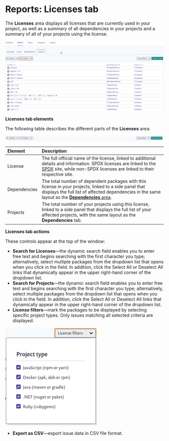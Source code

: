 # Reports: Licenses tab

The **Licenses** area displays all licenses that are currently used in your project, as well as a summary of all dependencies in your projects and a summary of all of your projects using the license.

![](../../.gitbook/assets/uuid-a6504677-415d-2241-f92c-f7c028795e7f-en.png)

**Licenses tab elements**

The following table describes the different parts of the **Licenses** area:

![](../../.gitbook/assets/uuid-8399334e-74b7-0649-d55c-e0ddecb54272-en.png)

| **Element** | **Description** |
| :--- | :--- |
| License | The full official name of the license, linked to additional details and information. SPDX licenses are linked to the [SPDX](https://spdx.org/) site, while non-SPDX licenses are linked to their respective site. |
| Dependencies | The total number of dependent packages with this license in your projects, linked to a side panel that displays the full list of affected dependencies in the same layout as the [**Dependencies** area](https://snyk.io/?post_type=docs&p=12382&preview=true). |
| Projects | The total number of your projects using this license, linked to a side panel that displays the full list of your affected projects, with the same layout as the **Dependencies** tab. |

**Licenses tab actions**

These controls appear at the top of the window:

* **Search for Licenses**—the dynamic search field enables you to enter free text and begins searching with the first character you type; alternatively, select multiple packages from the dropdown list that opens when you click in the field. In addition, click the Select All or Deselect All links that dynamically appear in the upper right-hand corner of the dropdown list.
* **Search for Projects**—the dynamic search field enables you to enter free text and begins searching with the first character you type; alternatively, select multiple packages from the dropdown list that opens when you click in the field. In addition, click the Select All or Deselect All links that dynamically appear in the upper right-hand corner of the dropdown list.
* **License filters**—mark the packages to be displayed by selecting specific project types. Only issues matching all selected criteria are displayed.

![](../../.gitbook/assets/uuid-53b0da21-ca9b-a04c-354a-97219ae7c05b-en-1-.png)

* **Export as CSV**—export issue data in CSV file format.

